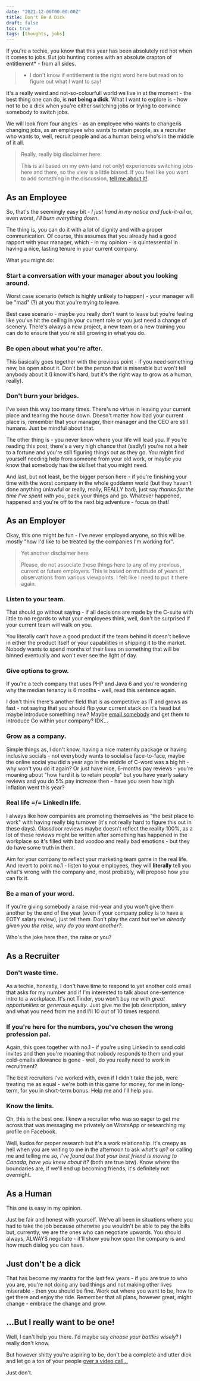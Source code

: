 ```yaml
---
date: "2021-12-06T00:00:00Z"
title: Don't Be A Dick
draft: false
toc: true
tags: [thoughts, jobs]
---
```


If you're a techie, you know that this year has been absolutely red hot when it comes to jobs. But job hunting comes with an absolute crapton of entitlement* - from all sides.

<!--more-->

> * I don't know if entitlement is the right word here but read on to figure out what I want to say!

It's a really weird and not-so-colourfull world we live in at the moment - the best thing one can do, is **not being a dick**. What I want to explore is - how not to be a dick when you're either switching jobs or trying to convince somebody to switch jobs.

We will look from four angles - as an employee who wants to change/is changing jobs, as an employee who wants to retain people, as a recruiter who wants to, well, recruit people and as a human being who's in the middle of it all.

> Really, really big disclaimer here:
>
> This is all based on my own (and not only) experiences switching jobs here and there, so the view is a little biased. If you feel like you want to add something in the discussion, [tell me about it!](mailto:hello@akondas.com).

## As an Employee

So, that's the seemingly easy bit - *I just hand in my notice and fuck-it-all* or, even worst, *I'll burn everything down*. 

The thing is, you can do it with a lot of dignity and with a proper communication. Of course, this assumes that you already had a good rapport with your manager, which - in my opinion - is quintessential in having a nice, lasting tenure in your current company.

What you might do:

### Start a conversation with your manager about you looking around. 

Worst case scenario (which is highly unlikely to happen) - your manager will be "mad" (?) at you that you're trying to leave.

Best case scenario - maybe you really don't want to leave but you're feeling like you've hit the ceiling in your current role or you just need a change of scenery. 
There's always a new project, a new team or a new training you can do to ensure that you're still growing in what you do.

### Be open about what you're after.

This basically goes together with the previous point - if you need something new, be open about it.
Don't be the person that is miserable but won't tell anybody about it (I know it's hard, but it's the right way to grow as a human, really).

### Don't burn your bridges.

I've seen this way too many times. There's no virtue in leaving your current place and tearing the house down.
Doesn't matter how bad your current place is, remember that your manager, their manager and the CEO are still humans. Just be mindful about that.

The other thing is - you never know where your life will lead you. If you're reading this post, there's a very high chance that (sadly!) you're not a heir to a fortune and you're still figuring things out as they go.
You might find yourself needing help from someone from your old work, or maybe you know that somebody has the skillset that you might need.

And last, but not least, be the bigger person here - if you're finishing your time with the worst company in the whole goddamn world (but they haven't done anything unlawful or really, really, REALLY bad), just say *thanks for the time I've spent with you*, pack your things and go. Whatever happened, happened and you're off to the next big adventure - focus on that!

## As an Employer

Okay, this one might be fun - I've never employed anyone, so this will be mostly "how I'd like to be treated by the companies I'm working for".

> Yet another disclaimer here
>
> Please, do not associate these things here to any of my previous, current or future employers. This is based on multitude of years of observations from various viewpoints.
> I felt like I need to put it there again.

### Listen to your team.

That should go without saying - if all decisions are made by the C-suite with little to no regards to what your employees think, well, don't be surprised if your current team will walk on you.

You literally can't have a good product if the team behind it doesn't believe in either the product itself or your capabilities in shipping it to the market. Nobody wants to spend months of their lives on something that will be binned eventually and won't ever see the light of day.

### Give options to grow.

If you're a tech company that uses PHP and Java 6 and you're wondering why the median tenancy is 6 months - well, read this sentence again.

I don't think there's another field that is as competitive as IT and grows as fast - not saying that you should flip your current stack on it's head but maybe introduce something new? Maybe [email somebody](mailto:hello@akondas.com) and get them to introduce Go within your company? IDK...

### Grow as a company.

Simple things as, I don't know, having a nice maternity package or having inclusive socials - not everybody wants to socialise face-to-face, maybe the online social you did a year ago in the middle of C-word was a big hit - why won't you do it again?
Or just have nice, 6-months pay reviews - you're moaning about "how hard it is to retain people" but you have yearly salary reviews and you do 5% pay increase then - have you seen how high inflation went this year?

### Real life =/= LinkedIn life.

I always like how companies are promoting themselves as "the best place to work" with having really big turnover (it's not really hard to figure this out in these days).
Glassdoor reviews maybe doesn't reflect the reality 100%, as a lot of these reviews might be written after something has happened in the workplace so it's filled with bad voodoo and really bad emotions - but they do have some truth in them.

Aim for your company to reflect your marketing team game in the real life. And revert to point no.1 - listen to your employees, they will **literally** tell you what's wrong with the company and, most probably, will propose how you can fix it.

### Be a man of your word.

If you're giving somebody a raise mid-year and you won't give them another by the end of the year (even if your company policy is to have a EOTY salary review), just tell them. Don't play the card *but we've already given you the raise, why do you want another?*. 

Who's the joke here then, the raise or you?

## As a Recruiter

### Don't waste time.

As a techie, honestly, I don't have time to respond to yet another cold email that asks for my number and if I'm interested to talk about one-sentence intro to a workplace. It's not Tinder, you won't buy me with *great opportunities* or *generous equity*. Just give me the job description, salary and what you need from me and I'll 10 out of 10 times respond.

### If you're here for the numbers, you've chosen the wrong profession pal.

Again, this goes together with no.1 - if you're using LinkedIn to send cold invites and then you're moaning that nobody responds to them and your cold-emails allowance is gone - well, do you really need to work in recruitment?

The best recruiters I've worked with, even if I didn't take the job, were treating me as equal - we're both in this game for money, for me in long-term, for you in short-term bonus. Help me and I'll help you.

### Know the limits.

Oh, this is the best one. I knew a recruiter who was so eager to get me across that was messaging me privately on WhatsApp or researching my profile on Facebook. 

Well, kudos for proper research but it's a work relationship. It's creepy as hell when you are writing to me in the afternoon to ask *what's up?* or calling me and telling me *so, I've found out that your best friend is moving to Canada, have you knew about it?* (both are true btw). Know where the boundaries are, if we'll end up becoming friends, it's definitely not overnight.

## As a Human

This one is easy in my opinion.

Just be fair and honest with yourself. We've all been in situations where you had to take the job because otherwise you wouldn't be able to pay the bills but, currently, we are the ones who can negotiate upwards. You should always, ALWAYS negotiate - it'll show you how open the company is and how much dialog you can have.

## Just don't be a dick

That has become my mantra for the last few years - if you are true to who you are, you're not doing any bad things and not making other lives miserable - then you should be fine. 
Work out where you want to be, how to get there and enjoy the ride. Remember that all plans, however great, might change - embrace the change and grow.

## ...But I really want to be one!

Well, I can't help you there. I'd maybe say *choose your battles wisely*? I really don't know.

But however shitty you're aspiring to be, don't be a complete and utter dick and let go a ton of your people [over a video call...](https://www.youtube.com/watch?v=X7GVklRqHRY)

Just don't.
